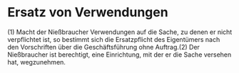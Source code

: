 # Ersatz von Verwendungen

(1) Macht der Nießbraucher Verwendungen auf die Sache, zu denen er nicht verpflichtet ist, so bestimmt sich die Ersatzpflicht des Eigentümers nach den Vorschriften über die Geschäftsführung ohne Auftrag.(2) Der Nießbraucher ist berechtigt, eine Einrichtung, mit der er die Sache versehen hat, wegzunehmen. 


